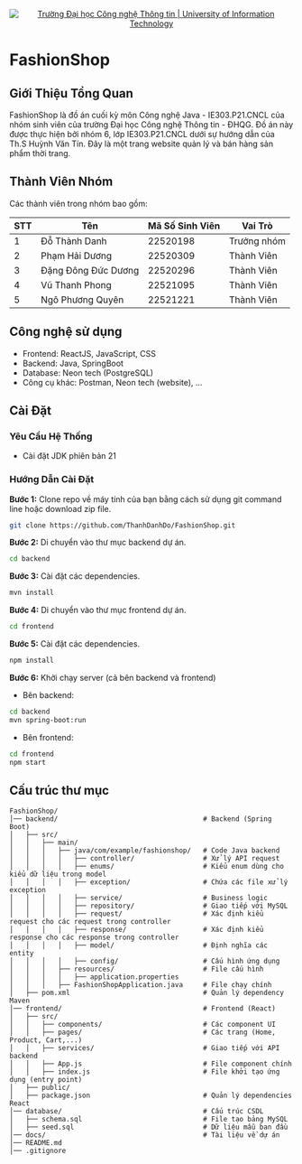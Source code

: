 <!-- Banner -->
<p align="center">
  <a href="https://www.uit.edu.vn/" title="Trường Đại học Công nghệ Thông tin" style="border: none;">
    <img src="https://i.imgur.com/WmMnSRt.png" alt="Trường Đại học Công nghệ Thông tin | University of Information Technology">
  </a>
</p>

# FashionShop

## Giới Thiệu Tổng Quan

FashionShop là đồ án cuối kỳ môn Công nghệ Java - IE303.P21.CNCL của nhóm sinh viên của trường Đại học Công nghệ Thông tin - ĐHQG. Đồ án này được thực hiện bởi nhóm 6, lớp IE303.P21.CNCL dưới sự hướng dẫn của Th.S Huỳnh Văn Tín. Đây là một trang website quản lý và bán hàng sản phẩm thời trang.

## Thành Viên Nhóm

Các thành viên trong nhóm bao gồm:

| STT | Tên                  | Mã Số Sinh Viên | Vai Trò     |
| --- | -------------------- | --------------- | ----------- |
| 1   | Đỗ Thành Danh        | 22520198        | Trưởng nhóm |
| 2   | Phạm Hải Dương       | 22520309        | Thành Viên  |
| 3   | Đặng Đông Đức Dương  | 22520296        | Thành Viên  |
| 4   | Vũ Thanh Phong       | 22521095        | Thành Viên  |
| 5   | Ngô Phương Quyên     | 22521221        | Thành Viên  |

## Công nghệ sử dụng

 - Frontend: ReactJS, JavaScript, CSS
 - Backend: Java, SpringBoot
 - Database: Neon tech (PostgreSQL)
 - Công cụ khác: Postman, Neon tech (website), ...

## Cài Đặt

### Yêu Cầu Hệ Thống

-   Cài đặt JDK phiên bản 21

### Hướng Dẫn Cài Đặt

**Bước 1:** Clone repo về máy tính của bạn bằng cách sử dụng git command line hoặc download zip file.

```bash
git clone https://github.com/ThanhDanhDo/FashionShop.git
```

**Bước 2:** Di chuyển vào thư mục backend dự án.

```bash
cd backend
```
**Bước 3:** Cài đặt các dependencies.

```bash
mvn install
```

**Bước 4:** Di chuyển vào thư mục frontend dự án.

```bash
cd frontend
```
**Bước 5:** Cài đặt các dependencies.

```bash
npm install
```
**Bước 6:** Khởi chạy server (cả bên backend và frontend)
- Bên backend:
```bash
cd backend
mvn spring-boot:run
```
- Bên frontend:
```bash
cd frontend
npm start
```

## Cấu trúc thư mục

```text
FashionShop/  
│── backend/                                    # Backend (Spring Boot)
│   ├── src/
│   │   ├── main/
│   │   │   ├── java/com/example/fashionshop/   # Code Java backend
│   │   │   │   ├── controller/                 # Xử lý API request
│   │   │   │   ├── enums/                      # Kiểu enum dùng cho kiểu dữ liệu trong model
│   │   │   │   ├── exception/                  # Chứa các file xử lý exception
│   │   │   │   ├── service/                    # Business logic
│   │   │   │   ├── repository/                 # Giao tiếp với MySQL
│   │   │   │   ├── request/                    # Xác định kiểu request cho các request trong controller
│   │   │   │   ├── response/                   # Xác định kiểu response cho các response trong controller
│   │   │   │   ├── model/                      # Định nghĩa các entity
│   │   │   │   ├── config/                     # Cấu hình ứng dụng
│   │   │   ├── resources/                      # File cấu hình
│   │   │   │   ├── application.properties
│   │   │   ├── FashionShopApplication.java     # File chạy chính
│   ├── pom.xml                                 # Quản lý dependency Maven
│── frontend/                                   # Frontend (React)
│   ├── src/
│   │   ├── components/                         # Các component UI
│   │   ├── pages/                              # Các trang (Home, Product, Cart,...)
│   │   ├── services/                           # Giao tiếp với API backend
│   │   ├── App.js                              # File component chính
│   │   ├── index.js                            # File khởi tạo ứng dụng (entry point)
│   ├── public/
│   ├── package.json                            # Quản lý dependencies React
│── database/                                   # Cấu trúc CSDL
│   ├── schema.sql                              # File tạo bảng MySQL
│   ├── seed.sql                                # Dữ liệu mẫu ban đầu
│── docs/                                       # Tài liệu về dự án
│── README.md                     
│── .gitignore                     
```
